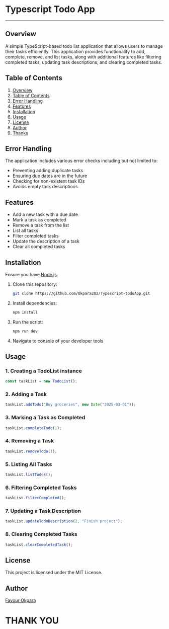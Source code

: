 # **Typescript Todo App**

---

## **Overview**

A simple TypeScript-based todo list application that allows users to manage their tasks efficiently. This application provides functionality to add, complete, remove, and list tasks, along with additional features like filtering completed tasks, updating task descriptions, and clearing completed tasks.

## **Table of Contents**

1. [Overview](#overview)
2. [Table of Contents](#table-of-contents)
3. [Error Handling](#error-handling)
4. [Features](#features)
5. [Installation](#installation)
6. [Usage](#usage)
7. [License](#license)
8. [Author](#author)
9. [Thanks](#thank-you)

## Error Handling

The application includes various error checks including but not limited to:

- Preventing adding duplicate tasks
- Ensuring due dates are in the future
- Checking for non-existent task IDs
- Avoids empty task descriptions

## Features

- Add a new task with a due date
- Mark a task as completed
- Remove a task from the list
- List all tasks
- Filter completed tasks
- Update the description of a task
- Clear all completed tasks

## Installation

Ensure you have [Node.js](https://nodejs.org/).

1. Clone this repository:
   ```sh
   git clone https://github.com/Okpara202/Typescript-todoApp.git
   ```
2. Install dependencies:
   ```sh
   npm install
   ```
3. Run the script:
   ```sh
   npm run dev
   ```
4. Navigate to console of your developer tools

## Usage

### 1. Creating a TodoList instance

```typescript
const taskList = new TodoList();
```

### 2. Adding a Task

```typescript
taskList.addTodo("Buy groceries", new Date("2025-03-01"));
```

### 3. Marking a Task as Completed

```typescript
taskList.completeTodo(1);
```

### 4. Removing a Task

```typescript
taskList.removeTodo(1);
```

### 5. Listing All Tasks

```typescript
taskList.listTodos();
```

### 6. Filtering Completed Tasks

```typescript
taskList.filterCompleted();
```

### 7. Updating a Task Description

```typescript
taskList.updateTodoDescription(2, "Finish project");
```

### 8. Clearing Completed Tasks

```typescript
taskList.clearCompletedTask();
```

## License

This project is licensed under the MIT License.

## Author

[Favour Okpara](https://github.com/Okpara202)

# **THANK YOU**
